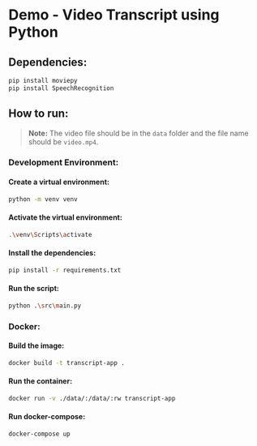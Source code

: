 # Demo - Video Transcript using Python

## Dependencies:

```bash
pip install moviepy
pip install SpeechRecognition
```



## How to run:

> **Note:** The video file should be in the `data` folder and the file name should be `video.mp4`.


### Development Environment:


#### Create a virtual environment:

```bash
python -m venv venv
```

#### Activate the virtual environment:

```bash
.\venv\Scripts\activate
```

#### Install the dependencies:

```bash
pip install -r requirements.txt
```

#### Run the script:

```bash
python .\src\main.py
```


### Docker:

#### Build the image:

```bash
docker build -t transcript-app .
```

#### Run the container:

```bash
docker run -v ./data/:/data/:rw transcript-app
```

#### Run docker-compose:

```bash
docker-compose up
```
